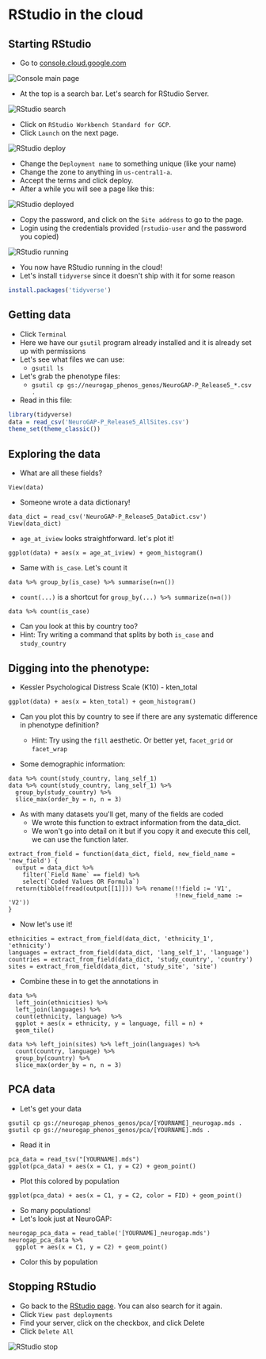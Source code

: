 # RStudio in the cloud

## Starting RStudio

- Go to [console.cloud.google.com](https://console.cloud.google.com/)

![Console main page](img/Console/Console%20main%20page.png)

- At the top is a search bar. Let's search for RStudio Server.

![RStudio search](img/RStudio/RStudio%20search.png)

- Click on `RStudio Workbench Standard for GCP`.
- Click `Launch` on the next page.

![RStudio deploy](img/RStudio/RStudio%20deploy.png)

- Change the `Deployment name` to something unique (like your name)
- Change the zone to anything in `us-central1-a`.
- Accept the terms and click deploy.
- After a while you will see a page like this:

![RStudio deployed](img/RStudio/RStudio%20deployed.png)

- Copy the password, and click on the `Site address` to go to the page.
- Login using the credentials provided (`rstudio-user` and the password you copied)

![RStudio running](img/RStudio/RStudio%20running.png)

- You now have RStudio running in the cloud!
- Let's install `tidyverse` since it doesn't ship with it for some reason
```R
install.packages('tidyverse')
```

## Getting data

- Click `Terminal`
- Here we have our `gsutil` program already installed and it is already set up with permissions
- Let's see what files we can use:
  - `gsutil ls`
- Let's grab the phenotype files:
  - `gsutil cp gs://neurogap_phenos_genos/NeuroGAP-P_Release5_*.csv .`
- Read in this file:
```R
library(tidyverse)
data = read_csv('NeuroGAP-P_Release5_AllSites.csv')
theme_set(theme_classic())
```
## Exploring the data 
- What are all these fields?
```
View(data)
```
- Someone wrote a data dictionary!
```
data_dict = read_csv('NeuroGAP-P_Release5_DataDict.csv')
View(data_dict)
```
- `age_at_iview` looks straightforward. let's plot it!
```
ggplot(data) + aes(x = age_at_iview) + geom_histogram()
```
- Same with `is_case`. Let's count it
```
data %>% group_by(is_case) %>% summarise(n=n())
```
- `count(...)` is a shortcut for `group_by(...) %>% summarize(n=n())`
```
data %>% count(is_case)
```
- Can you look at this by country too?
- Hint: Try writing a command that splits by both `is_case` and `study_country`

## Digging into the phenotype:
- Kessler Psychological Distress Scale (K10) - kten_total
```
ggplot(data) + aes(x = kten_total) + geom_histogram()
```
- Can you plot this by country to see if there are any systematic difference in phenotype definition?
  - Hint: Try using the `fill` aesthetic. Or better yet, `facet_grid` or `facet_wrap`

- Some demographic information:
```
data %>% count(study_country, lang_self_1)
data %>% count(study_country, lang_self_1) %>%
  group_by(study_country) %>%
  slice_max(order_by = n, n = 3)
```

- As with many datasets you'll get, many of the fields are coded
  - We wrote this function to extract information from the data_dict.
  - We won't go into detail on it but if you copy it and execute this cell, we can use the function later.
```
extract_from_field = function(data_dict, field, new_field_name = 'new_field') {
  output = data_dict %>%
    filter(`Field Name` == field) %>%
    select(`Coded Values OR Formula`)
  return(tibble(fread(output[[1]])) %>% rename(!!field := 'V1',
                                               !!new_field_name := 'V2'))
}
```
- Now let's use it!
```
ethnicities = extract_from_field(data_dict, 'ethnicity_1', 'ethnicity') 
languages = extract_from_field(data_dict, 'lang_self_1', 'language')
countries = extract_from_field(data_dict, 'study_country', 'country')
sites = extract_from_field(data_dict, 'study_site', 'site')
```

- Combine these in to get the annotations in
```
data %>%
  left_join(ethnicities) %>%
  left_join(languages) %>%
  count(ethnicity, language) %>%
  ggplot + aes(x = ethnicity, y = language, fill = n) +
  geom_tile()

data %>% left_join(sites) %>% left_join(languages) %>%
  count(country, language) %>%
  group_by(country) %>%
  slice_max(order_by = n, n = 3)
```

## PCA data
- Let's get your data
```
gsutil cp gs://neurogap_phenos_genos/pca/[YOURNAME]_neurogap.mds .
gsutil cp gs://neurogap_phenos_genos/pca/[YOURNAME].mds .
```
- Read it in
```
pca_data = read_tsv("[YOURNAME].mds")
ggplot(pca_data) + aes(x = C1, y = C2) + geom_point()
```
- Plot this colored by population
```
ggplot(pca_data) + aes(x = C1, y = C2, color = FID) + geom_point()
```
- So many populations!
- Let's look just at NeuroGAP:
```
neurogap_pca_data = read_table('[YOURNAME]_neurogap.mds')
neurogap_pca_data %>%
  ggplot + aes(x = C1, y = C2) + geom_point()
```
- Color this by population

## Stopping RStudio

- Go back to the [RStudio page](https://console.cloud.google.com/marketplace/product/rstudio-launcher-public/rstudio-server-pro-standard-for-gcp?q=search&referrer=search&project=gingeriimak). You can also search for it again.
- Click `View past deployments`
- Find your server, click on the checkbox, and click Delete
- Click `Delete All`

![RStudio stop](img/RStudio/RStudio%20stop.png)
